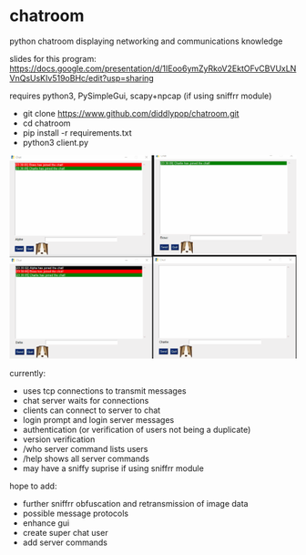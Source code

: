 # chatroom
python chatroom displaying networking and communications knowledge

slides for this program:
https://docs.google.com/presentation/d/1IEoo6ymZyRkoV2EktOFvCBVUxLNVnQsUsKIv519oBHc/edit?usp=sharing

requires python3, PySimpleGui, scapy+npcap (if using sniffrr module)

- git clone https://www.github.com/diddlypop/chatroom.git
- cd chatroom
- pip install -r requirements.txt
- python3 client.py

![](chat.gif)

currently:
- uses tcp connections to transmit messages
- chat server waits for connections
- clients can connect to server to chat
- login prompt and login server messages
- authentication (or verification of users not being a duplicate)
- version verification
- /who server command lists users
- /help shows all server commands
- may have a sniffy suprise if using sniffrr module

hope to add:
- further sniffrr obfuscation and retransmission of image data
- possible message protocols
- enhance gui
- create super chat user
- add server commands
